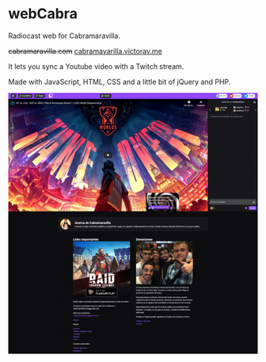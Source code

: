 # webCabra

Radiocast web for Cabramaravilla.

<strike>cabramaravilla.com</strike> [cabramavarilla.victorav.me](https://cabramaravilla.victorav.me)

It lets you sync a Youtube video with a Twitch stream.

Made with JavaScript, HTML, CSS and a little bit of jQuery and PHP.

!['web image'](https://raw.githubusercontent.com/victoravtr/webCabra/main/image.png)
